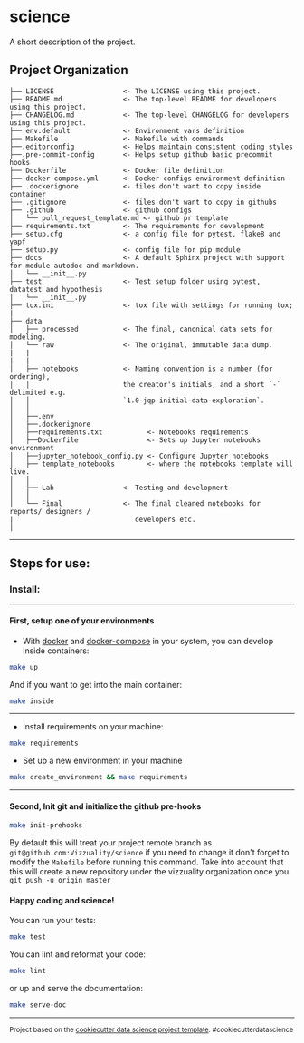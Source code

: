 science
==============================

A short description of the project.

Project Organization
------------

    ├── LICENSE                 <- The LICENSE using this project.
    ├── README.md               <- The top-level README for developers using this project.
    ├── CHANGELOG.md            <- The top-level CHANGELOG for developers using this project.
    ├── env.default  			<- Environment vars definition
    ├── Makefile           		<- Makefile with commands
    ├──.editorconfig			<- Helps maintain consistent coding styles
    ├──.pre-commit-config		<- Helps setup github basic precommit hooks
    ├── Dockerfile         		<- Docker file definition
    ├── docker-compose.yml  	<- Docker configs environment definition
    ├── .dockerignore  			<- files don't want to copy inside container
    ├── .gitignore  			<- files don't want to copy in githubs
    ├── .github  				<- github configs
    │   └── pull_request_template.md <- github pr template
    ├── requirements.txt       	<- The requirements for development
    ├── setup.cfg   			<- a config file for pytest, flake8 and yapf
    ├── setup.py   				<- config file for pip module
    ├── docs 					<- A default Sphinx project with support for module autodoc and markdown.
    │   └── __init__.py
    ├── test                	<- Test setup folder using pytest, datatest and hypothesis
    │   └── __init__.py
    ├── tox.ini            	    <- tox file with settings for running tox;
    |
    ├── data
    │   ├── processed           <- The final, canonical data sets for modeling.
    │   └── raw                 <- The original, immutable data dump.
    |   |
    |   |
    │   ├── notebooks           <- Naming convention is a number (for ordering),
    │   │                       the creator's initials, and a short `-` delimited e.g.
    │   │                       `1.0-jqp-initial-data-exploration`.
    │   │
    │   ├──.env
    │   ├──.dockerignore
    │   ├──requirements.txt           <- Notebooks requirements
    │   ├──Dockerfile                 <- Sets up Jupyter notebooks environment
    │   ├──jupyter_notebook_config.py <- Configure Jupyter notebooks
    │   ├── template_notebooks        <- where the notebooks template will live.
    │   │
    │   ├── Lab                 <- Testing and development
    │   │
    │   └── Final               <- The final cleaned notebooks for reports/ designers /
    |				               developers etc.
    │

--------

## Steps for use:

### Install:
------------
#### First, setup one of your environments

- With [docker]() and [docker-compose]() in your system, you can develop inside containers:
``` bash
make up
```
And if you want to get into the main container:
``` bash
make inside
```
------------
- Install requirements on your machine:
``` bash
make requirements
```
- Set up a new environment in your machine
``` bash
make create_environment && make requirements
```
------------
#### Second, Init git and initialize the github pre-hooks
``` bash
make init-prehooks
```
By default this will treat your project remote branch as `git@github.com:Vizzuality/science` if you need to change it don't forget to modify the `Makefile` before running this command. Take into account that this will create a new repository under the vizzuality organization once you `git push -u origin master`

#### Happy coding and science!

You can run your tests:
``` bash
make test
```

You can lint and reformat your code:
``` bash
make lint
```
or up and serve the documentation:
``` bash
make serve-doc
```

--------
<p><small>Project based on the <a target="_blank" href="https://drivendata.github.io/cookiecutter-data-science/">cookiecutter data science project template</a>. #cookiecutterdatascience</small></p>
